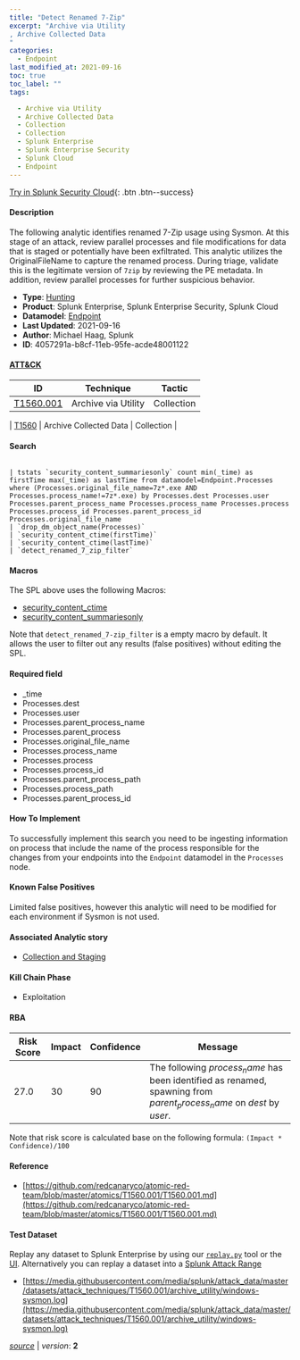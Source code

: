 ```yaml
---
title: "Detect Renamed 7-Zip"
excerpt: "Archive via Utility
, Archive Collected Data
"
categories:
  - Endpoint
last_modified_at: 2021-09-16
toc: true
toc_label: ""
tags:

  - Archive via Utility
  - Archive Collected Data
  - Collection
  - Collection
  - Splunk Enterprise
  - Splunk Enterprise Security
  - Splunk Cloud
  - Endpoint
---
```




[Try in Splunk Security Cloud](https://www.splunk.com/en_us/cyber-security.html){: .btn .btn--success}

#### Description

The following analytic identifies renamed 7-Zip usage using Sysmon. At this stage of an attack, review parallel processes and file modifications for data that is staged or potentially have been exfiltrated. This analytic utilizes the OriginalFileName to capture the renamed process. During triage, validate this is the legitimate version of `7zip` by reviewing the PE metadata. In addition, review parallel processes for further suspicious behavior.

- **Type**: [Hunting](https://github.com/splunk/security_content/wiki/object-Analytic-Types)
- **Product**: Splunk Enterprise, Splunk Enterprise Security, Splunk Cloud
- **Datamodel**: [Endpoint](https://docs.splunk.com/Documentation/CIM/latest/User/Endpoint)
- **Last Updated**: 2021-09-16
- **Author**: Michael Haag, Splunk
- **ID**: 4057291a-b8cf-11eb-95fe-acde48001122


#### [ATT&CK](https://attack.mitre.org/)

| ID             | Technique        |  Tactic             |
| -------------- | ---------------- |-------------------- |
| [T1560.001](https://attack.mitre.org/techniques/T1560/001/) | Archive via Utility | Collection |

| [T1560](https://attack.mitre.org/techniques/T1560/) | Archive Collected Data | Collection |

#### Search

```

| tstats `security_content_summariesonly` count min(_time) as firstTime max(_time) as lastTime from datamodel=Endpoint.Processes where (Processes.original_file_name=7z*.exe AND Processes.process_name!=7z*.exe) by Processes.dest Processes.user Processes.parent_process_name Processes.process_name Processes.process Processes.process_id Processes.parent_process_id Processes.original_file_name 
| `drop_dm_object_name(Processes)` 
| `security_content_ctime(firstTime)` 
| `security_content_ctime(lastTime)` 
| `detect_renamed_7_zip_filter`
```

#### Macros
The SPL above uses the following Macros:
* [security_content_ctime](https://github.com/splunk/security_content/blob/develop/macros/security_content_ctime.yml)
* [security_content_summariesonly](https://github.com/splunk/security_content/blob/develop/macros/security_content_summariesonly.yml)

Note that `detect_renamed_7-zip_filter` is a empty macro by default. It allows the user to filter out any results (false positives) without editing the SPL.

#### Required field
* _time
* Processes.dest
* Processes.user
* Processes.parent_process_name
* Processes.parent_process
* Processes.original_file_name
* Processes.process_name
* Processes.process
* Processes.process_id
* Processes.parent_process_path
* Processes.process_path
* Processes.parent_process_id


#### How To Implement
To successfully implement this search you need to be ingesting information on process that include the name of the process responsible for the changes from your endpoints into the `Endpoint` datamodel in the `Processes` node.

#### Known False Positives
Limited false positives, however this analytic will need to be modified for each environment if Sysmon is not used.

#### Associated Analytic story
* [Collection and Staging](/stories/collection_and_staging)


#### Kill Chain Phase
* Exploitation



#### RBA

| Risk Score  | Impact      | Confidence   | Message      |
| ----------- | ----------- |--------------|--------------|
| 27.0 | 30 | 90 | The following $process_name$ has been identified as renamed, spawning from $parent_process_name$ on $dest$ by $user$. |


Note that risk score is calculated base on the following formula: `(Impact * Confidence)/100`



#### Reference

* [https://github.com/redcanaryco/atomic-red-team/blob/master/atomics/T1560.001/T1560.001.md](https://github.com/redcanaryco/atomic-red-team/blob/master/atomics/T1560.001/T1560.001.md)



#### Test Dataset
Replay any dataset to Splunk Enterprise by using our [`replay.py`](https://github.com/splunk/attack_data#using-replaypy) tool or the [UI](https://github.com/splunk/attack_data#using-ui).
Alternatively you can replay a dataset into a [Splunk Attack Range](https://github.com/splunk/attack_range#replay-dumps-into-attack-range-splunk-server)


* [https://media.githubusercontent.com/media/splunk/attack_data/master/datasets/attack_techniques/T1560.001/archive_utility/windows-sysmon.log](https://media.githubusercontent.com/media/splunk/attack_data/master/datasets/attack_techniques/T1560.001/archive_utility/windows-sysmon.log)



[*source*](https://github.com/splunk/security_content/tree/develop/detections/endpoint/detect_renamed_7-zip.yml) \| *version*: **2**